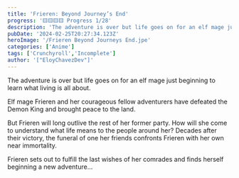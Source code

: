 ```yaml
---
title: 'Frieren: Beyond Journey’s End'
progress: '🟨🟨🟨🟨 Progress 1/28'
description: 'The adventure is over but life goes on for an elf mage just beginning to learn what living is all about.'
pubDate: '2024-02-25T20:27:34.123Z'
heroImage: '/Frieren Beyond Journeys End.jpe'
categories: ['Anime']
tags: ['Crunchyroll','Incomplete']
author: '["EloyChavezDev"]'
---
```

The adventure is over but life goes on for an elf mage just beginning to learn what living is all about. 

Elf mage Frieren and her courageous fellow adventurers have defeated the Demon King and brought peace to the land. 

But Frieren will long outlive the rest of her former party. How will she come to understand what life means to the people around her? Decades after their victory, the funeral of one her friends confronts Frieren with her own near immortality. 

Frieren sets out to fulfill the last wishes of her comrades and finds herself beginning a new adventure…